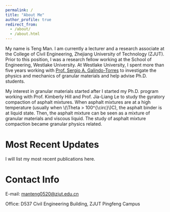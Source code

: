 ```yaml
---
permalink: /
title: "About Me"
author_profile: true
redirect_from: 
  - /about/
  - /about.html
---
```


My name is Teng Man. I am currently a lecturer and a research associate at the College of Civil Engineering, Zhejiang University of Technology (ZJUT). Prior to this position, I was a research fellow working at the School of Engineering, Westlake University. At Westlake University, I spent more than five years working with [Prof. Sergio A. Galindo-Torres](https://m3.westlake.edu.cn/) to investigate the physics and mechanics of granular materials and help advise Ph.D. students. 

My interest in granular materials started after I started my Ph.D. program working with Prof. Kimberly Hill and Prof. Jia-Liang Le to study the gyratory compaction of asphalt mixtures. When asphalt mixtures are at a high temperature (usually when \\(\Theta > 100^{\circ}\\)C), the asphalt binder is at liquid state. Then, the asphalt mixture can be seen as a mixture of granular materials and viscous liquid. The study of asphalt mixture compaction became granular physics related.

Most Recent Updates
======
I will list my most recent publications here.

Contact Info
======
E-mail: [manteng0520@zjut.edu.cn](mailto:manteng0520@zjut.edu.cn)

Office: D537 Civil Engineering Building, ZJUT Pingfeng Campus
